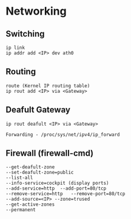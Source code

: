 # Networking

## Switching
    ip link
    ip addr add <IP> dev ath0
## Routing
    route (Kernel IP routing table)
    ip rout add <IP> via <Gateway>
		
## Deafult Gateway
	ip rout deafult <IP> via <Gateway>
		
	Forwarding - /proc/sys/net/ipv4/ip_forward
	
## Firewall (firewall-cmd)
    --get-deafult-zone
    --set-deafult-zone=public
    --list-all
    --info-service=cockpit (display ports)
    --add-service=http	--add-port=80/tcp
    --remove-service=http	--remove-port=80/tcp
    --add-source=<IP> --zone=trused
    --get-active-zones
    --permanent
	 